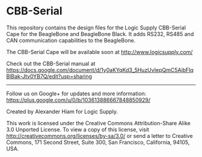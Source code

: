 CBB-Serial
==========

This repository contains the design files for the Logic Supply CBB-Serial Cape for the 
BeagleBone and BeagleBone Black. It adds RS232, RS485 and CAN communication capabilities
to the BeagleBone.

The CBB-Serial Cape will be available soon at http://www.logicsupply.com/

Check out the CBB-Serial manual at https://docs.google.com/document/d/1y0aKYqKd3_5HuzUvIepQmC5AjbFIqBlBak-Jtv0YB7Q/edit?usp=sharing

----

Follow us on Google+ for updates and more information: https://plus.google.com/u/0/b/103613886667848850929/

Created by Alexander Hiam for Logic Supply.

This work is licensed under the Creative Commons Attribution-Share Alike 3.0 Unported License. 
To view a copy of this license, visit http://creativecommons.org/licenses/by-sa/3.0/ or send a 
letter to Creative Commons, 171 Second Street, Suite 300, San Francisco, California, 94105, USA.
